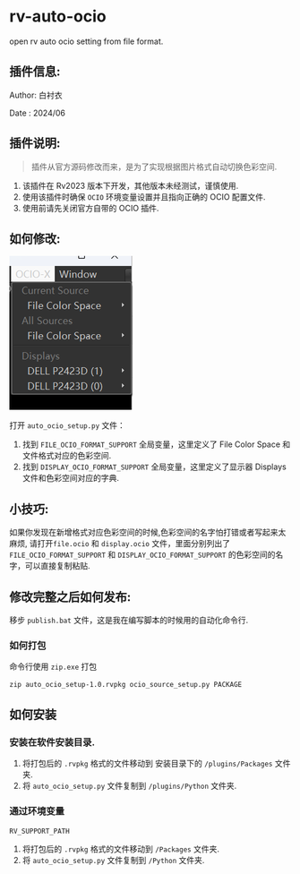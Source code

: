 # rv-auto-ocio

open rv auto ocio setting from file format.

## 插件信息:

Author: 白衬衣

Date : 2024/06

## 插件说明:

> 插件从官方源码修改而来，是为了实现根据图片格式自动切换色彩空间.

1. 该插件在 Rv2023 版本下开发，其他版本未经测试，谨慎使用.
2. 使用该插件时确保 `OCIO` 环境变量设置并且指向正确的 OCIO 配置文件.
3. 使用前请先关闭官方自带的 OCIO 插件.

## 如何修改:

![Alt text](image.png)

打开 `auto_ocio_setup.py` 文件：

1. 找到 `FILE_OCIO_FORMAT_SUPPORT` 全局变量，这里定义了 File Color Space 和文件格式对应的色彩空间.
2. 找到 `DISPLAY_OCIO_FORMAT_SUPPORT` 全局变量，这里定义了显示器 Displays 文件和色彩空间对应的字典.

## 小技巧:

如果你发现在新增格式对应色彩空间的时候,色彩空间的名字怕打错或者写起来太麻烦,
请打开`file.ocio` 和 `display.ocio` 文件，里面分别列出了 `FILE_OCIO_FORMAT_SUPPORT` 和 `DISPLAY_OCIO_FORMAT_SUPPORT`
的色彩空间的名字，可以直接复制粘贴.

## 修改完整之后如何发布:

移步 `publish.bat` 文件，这是我在编写脚本的时候用的自动化命令行.

### 如何打包

命令行使用 `zip.exe` 打包

```shell
zip auto_ocio_setup-1.0.rvpkg ocio_source_setup.py PACKAGE
```

## 如何安装

### 安装在软件安装目录.

1. 将打包后的 `.rvpkg` 格式的文件移动到 安装目录下的 `/plugins/Packages` 文件夹.
2. 将 `auto_ocio_setup.py` 文件复制到 `/plugins/Python` 文件夹.

### 通过环境变量

```shell
RV_SUPPORT_PATH
```

1. 将打包后的 `.rvpkg` 格式的文件移动到 `/Packages` 文件夹.
2. 将 `auto_ocio_setup.py` 文件复制到 `/Python` 文件夹.
